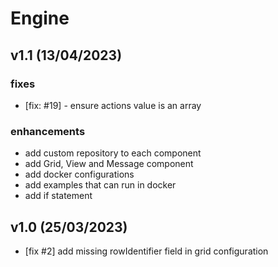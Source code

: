 # Engine

## v1.1 (13/04/2023)

### fixes

 - [fix: #19] - ensure actions value is an array
 
### enhancements

 - add custom repository to each component
 - add Grid, View and Message component
 - add docker configurations
 - add examples that can run in docker
 - add if statement

## v1.0 (25/03/2023)

 - [fix #2] add missing rowIdentifier field in grid configuration
